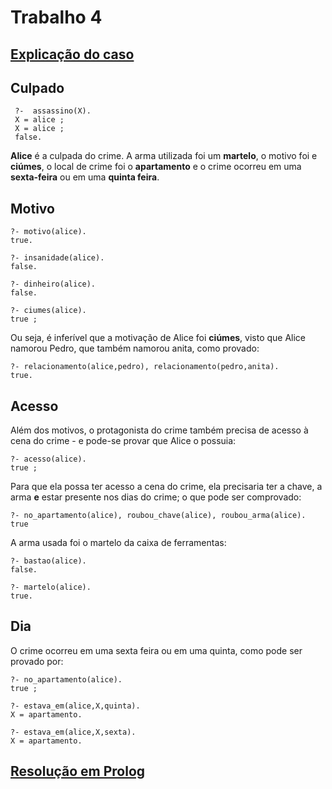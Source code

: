 # Trabalho 4

## [Explicação do caso](https://github.com/AndreaInfUFSM/elc117-2019a/tree/master/trabalhos/t4)

## Culpado
  ```
   ?-  assassino(X).
   X = alice ;
   X = alice ;
   false.
  ```
  
  **Alice** é a culpada do crime. A arma utilizada foi um **martelo**, o motivo foi e **ciúmes**,
  o local de crime foi o **apartamento** e o crime ocorreu em uma **sexta-feira** ou em uma **quinta feira**.
  
## Motivo
```
?- motivo(alice).
true.

?- insanidade(alice).
false.

?- dinheiro(alice).
false.

?- ciumes(alice).
true ;
```
Ou seja, é inferível que a motivação de Alice foi **ciúmes**, visto que Alice namorou Pedro, que também namorou anita, como provado:

```
?- relacionamento(alice,pedro), relacionamento(pedro,anita).
true.
```

## Acesso

Além dos motivos, o protagonista do crime também precisa de acesso à cena do crime - e pode-se provar que Alice o possuia:

```
?- acesso(alice).
true ;
```

Para que ela possa ter acesso a cena do crime, ela precisaria ter a chave, a arma **e** estar presente nos dias do crime;
o que pode ser comprovado:
```
?- no_apartamento(alice), roubou_chave(alice), roubou_arma(alice).
true 
```

A arma usada foi o martelo da caixa de ferramentas:

```
?- bastao(alice).
false.

?- martelo(alice).
true.
```

## Dia

O crime ocorreu em uma sexta feira ou em uma quinta, como pode ser provado por:

```
?- no_apartamento(alice).
true ;

?- estava_em(alice,X,quinta).
X = apartamento.

?- estava_em(alice,X,sexta).
X = apartamento.
```

## [Resolução em Prolog](https://github.com/leomilitz/paradigmas/blob/master/t4/t4.pl)


